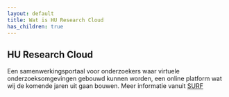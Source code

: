 ```yaml
---
layout: default
title: Wat is HU Research Cloud
has_children: true
---
```


## HU Research Cloud
Een samenwerkingsportaal voor onderzoekers waar virtuele onderzoeksomgevingen gebouwd kunnen worden, een online platform wat wij de komende jaren uit gaan bouwen. Meer informatie vanuit [SURF](https://www.surf.nl/en/surf-research-cloud-collaboration-portal-for-research) 
